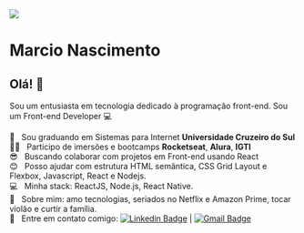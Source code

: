 <img width="auto" src="https://github.com/tgmarinho/tgmarinho/blob/master/banner.png">


# Marcio Nascimento

## Olá! 👋
Sou um entusiasta em tecnologia dedicado à programação front-end.
Sou um Front-end Developer :computer:

 :rocket:  &nbsp; Sou graduando em Sistemas para Internet **Universidade Cruzeiro do Sul**
 <br/> 👨‍💻 &nbsp; Participo de imersões e bootcamps **Rocketseat**, **Alura**, **IGTI**
 <br/> :sunglasses: &nbsp; Buscando colaborar com projetos em Front-end usando React
 <br/> :blush: &nbsp; Posso ajudar com estrutura HTML semântica, CSS Grid Layout e Flexbox, Javascript, React e Nodejs.
 <br/> :computer: &nbsp; Minha stack: ReactJS, Node.js, React Native.
 <br/> 💬  &nbsp; Sobre mim: amo tecnologias, seriados no Netflix e Amazon Prime, tocar violão e curtir a família.
 <br/> :email: &nbsp; Entre em contato comigo: [![Linkedin Badge](https://img.shields.io/badge/-MarcioNascimento-blue?style=flat-square&logo=Linkedin&logoColor=white&link=https://https://www.linkedin.com/in/marcio-a-nascimento/)](https://www.linkedin.com/in/marcio-a-nascimento/) 
| 
[![Gmail Badge](https://img.shields.io/badge/-marcio.alexandre.nasc@gmail.com-c14438?style=flat-square&logo=Gmail&logoColor=white&link=mailto:marcio.alexandre.nasc@gmail.com)](mailto:marcio.alexandre.nasc@gmail.com)
